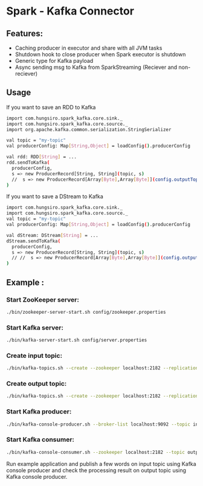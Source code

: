 # Spark - Kafka Connector
## Features:
* Caching producer in executor and share with all JVM tasks
* Shutdown hook to close producer when Spark executor is shutdown
* Generic type for Kafka payload
* Async sending msg to Kafka from SparkStreaming (Reciever and non-reciever)
## Usage

If you want to save an RDD to Kafka
```sh
import com.hungsiro.spark_kafka.core.sink._
import com.hungsiro.spark_kafka.core.source._
import org.apache.kafka.common.serialization.StringSerializer

val topic = "my-topic"
val producerConfig: Map[String,Object] = loadConfig().producerConfig

val rdd: RDD[String] = ...
rdd.sendToKafka(
  producerConfig,
  s => new ProducerRecord[String, String](topic, s)
  //  s => new ProducerRecord[Array[Byte],Array[Byte]](config.outputTopic,s.key.toString.getBytes(),s.value.toString.getBytes())
)
```
If you want to save a DStream to Kafka
```sh
import com.hungsiro.spark_kafka.core.sink._
import com.hungsiro.spark_kafka.core.source._
val topic = "my-topic"
val producerConfig: Map[String,Object] = loadConfig().producerConfig

val dStream: DStream[String] = ...
dStream.sendToKafka(
  producerConfig,
  s => new ProducerRecord[String, String](topic, s)
  // //  s => new ProducerRecord[Array[Byte],Array[Byte]](config.outputTopic,s.key.toString.getBytes(),s.value.toString.getBytes())
)
```
## Example :
### Start ZooKeeper server:
```sh
./bin/zookeeper-server-start.sh config/zookeeper.properties
```
### Start Kafka server:
```sh
./bin/kafka-server-start.sh config/server.properties
```
### Create input topic:
```sh
./bin/kafka-topics.sh --create --zookeeper localhost:2182 --replication-factor 1 --partitions 1 --topic input
```
### Create output topic:
```sh
./bin/kafka-topics.sh --create --zookeeper localhost:2182 --replication-factor 1 --partitions 1 --topic output
```
### Start Kafka producer:
```sh
./bin/kafka-console-producer.sh --broker-list localhost:9092 --topic input
```
### Start Kafka consumer:
```sh
./bin/kafka-console-consumer.sh --zookeeper localhost:2182 --topic output
```
Run example application and publish a few words on input topic using Kafka console producer and check the processing result on output topic using Kafka console producer.


